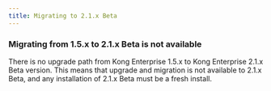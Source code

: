 ```yaml
---
title: Migrating to 2.1.x Beta
---
```


### Migrating from 1.5.x to 2.1.x Beta is not available

There is no upgrade path from Kong Enterprise 1.5.x to Kong Enterprise 2.1.x Beta version. This means that upgrade and migration is not available to 2.1.x Beta, and any installation of 2.1.x Beta must be a fresh install. 



